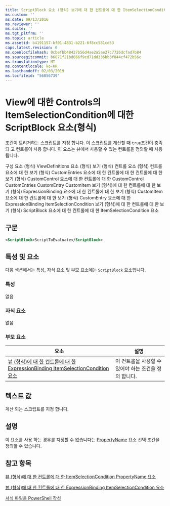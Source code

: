 ```yaml
---
title: ScriptBlock 요소 (형식) 보기에 대 한 컨트롤에 대 한 ItemSelectionCondition | Microsoft Docs
ms.custom: ''
ms.date: 09/13/2016
ms.reviewer: ''
ms.suite: ''
ms.tgt_pltfrm: ''
ms.topic: article
ms.assetid: b4191157-bf01-4831-b221-6f8cc581cd53
caps.latest.revision: 6
ms.openlocfilehash: 0cbefbb48427b56d4ae2a5ae27c7726dcfad7b84
ms.sourcegitcommit: b6871f21bd666f9cd71dd336bb3f844cf472b56c
ms.translationtype: MT
ms.contentlocale: ko-KR
ms.lasthandoff: 02/03/2019
ms.locfileid: "56856739"
---
```

# <a name="scriptblock-element-for-itemselectioncondition-for-controls-for-view-format"></a>View에 대한 Controls의 ItemSelectionCondition에 대한 ScriptBlock 요소(형식)

조건이 트리거하는 스크립트를 지정 합니다. 이 스크립트를 계산할 때 `true`조건이 충족 되 고 컨트롤이 사용 합니다. 이 요소는 뷰에서 사용할 수 있는 컨트롤을 정의할 때 사용 됩니다.

구성 요소 (형식) ViewDefinitions 요소 (형식) 보기 (형식) 컨트롤 요소 (형식) 컨트롤 요소에 대 한 보기 (형식) CustomEntries 요소에 대 한 컨트롤에 대 한 컨트롤에 대 한 보기 (형식) CustomControl 요소에 대 한 컨트롤에 대 한 CustomControl CustomEntries CustomEntry CustomItem 보기 (형식)에 대 한 컨트롤에 대 한 보기 (형식) ExpressionBinding 요소에 대 한 컨트롤에 대 한 보기 (형식) CustomItem 요소에 대 한 컨트롤에 대 한 보기 (형식) CustomEntry 요소에 대 한 ExpressionBinding ItemSelectionCondition 보기 (형식)에 대 한 컨트롤에 대 한 보기 (형식) ScriptBlock 요소에 대 한 컨트롤에 대 한 ItemSelectionCondition 요소

## <a name="syntax"></a>구문

```xml
<ScriptBlock>ScriptToEvaluate</ScriptBlock>
```

## <a name="attributes-and-elements"></a>특성 및 요소

다음 섹션에서는 특성, 자식 요소 및 부모 요소에는 `ScriptBlock` 요소입니다.

### <a name="attributes"></a>특성

없음

### <a name="child-elements"></a>자식 요소

없음

### <a name="parent-elements"></a>부모 요소

|요소|설명|
|-------------|-----------------|
|[뷰 (형식)에 대 한 컨트롤에 대 한 ExpressionBinding ItemSelectionCondition 요소](./itemselectioncondition-element-for-expressionbinding-for-controls-for-view-format.md)|이 컨트롤을 사용할 수 있어야 하는 조건을 정의 합니다.|

## <a name="text-value"></a>텍스트 값

계산 되는 스크립트를 지정 합니다.

## <a name="remarks"></a>설명

이 요소를 사용 하는 경우를 지정할 수 없습니다는 [PropertyName](./propertyname-element-for-itemselectioncondition-for-controls-for-view-format.md) 요소 선택 조건을 정의할 수 있습니다.

## <a name="see-also"></a>참고 항목

[뷰 (형식)에 대 한 컨트롤에 대 한 ItemSelectionCondition PropertyName 요소](./propertyname-element-for-itemselectioncondition-for-controls-for-view-format.md)

[뷰 (형식)에 대 한 컨트롤에 대 한 ExpressionBinding ItemSelectionCondition 요소](./itemselectioncondition-element-for-expressionbinding-for-controls-for-view-format.md)

[서식 파일을 PowerShell 작성](./writing-a-powershell-formatting-file.md)
